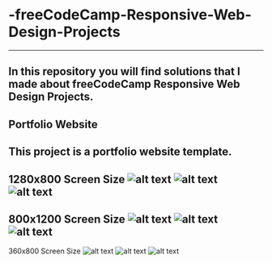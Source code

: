 # -freeCodeCamp-Responsive-Web-Design-Projects
---
In this repository you will find solutions that I made about freeCodeCamp Responsive Web Design Projects.
---
Portfolio Website
--
This project is a portfolio website template.
--
1280x800 Screen Size
![alt text](https://github.com/thenesern/-freeCodeCamp-Responsive-Web-Design-Projects/blob/main/Images/Portfolio%20Page/1280x800/1280x800%20-%201.png?raw=true)
![alt text](https://github.com/thenesern/-freeCodeCamp-Responsive-Web-Design-Projects/blob/main/Images/Portfolio%20Page/1280x800/1280x800%20-%202.png?raw=true)
![alt text](https://github.com/thenesern/-freeCodeCamp-Responsive-Web-Design-Projects/blob/main/Images/Portfolio%20Page/1280x800/1280x800%20-%203.png?raw=true)
---
800x1200 Screen Size
![alt text](https://github.com/thenesern/-freeCodeCamp-Responsive-Web-Design-Projects/blob/main/Images/Portfolio%20Page/800x1280/800x1200%20-%201.png?raw=true)
![alt text](https://github.com/thenesern/-freeCodeCamp-Responsive-Web-Design-Projects/blob/main/Images/Portfolio%20Page/800x1280/800x1200%20-%202.png?raw=true)
![alt text](https://github.com/thenesern/-freeCodeCamp-Responsive-Web-Design-Projects/blob/main/Images/Portfolio%20Page/800x1280/800x1200%20-%203.png?raw=true)
---
360x800 Screen Size
![alt text](https://github.com/thenesern/-freeCodeCamp-Responsive-Web-Design-Projects/blob/main/Images/Portfolio%20Page/360x800/360x800%20-%201.png?raw=true)
![alt text](https://github.com/thenesern/-freeCodeCamp-Responsive-Web-Design-Projects/blob/main/Images/Portfolio%20Page/360x800/360x800%20-%202.png?raw=true)
![alt text](https://github.com/thenesern/-freeCodeCamp-Responsive-Web-Design-Projects/blob/main/Images/Portfolio%20Page/360x800/360x800%20-%203.png?raw=true)
